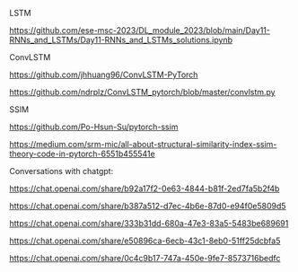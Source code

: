 LSTM

https://github.com/ese-msc-2023/DL_module_2023/blob/main/Day11-RNNs_and_LSTMs/Day11-RNNs_and_LSTMs_solutions.ipynb

ConvLSTM

https://github.com/jhhuang96/ConvLSTM-PyTorch

https://github.com/ndrplz/ConvLSTM_pytorch/blob/master/convlstm.py

SSIM 

https://github.com/Po-Hsun-Su/pytorch-ssim

https://medium.com/srm-mic/all-about-structural-similarity-index-ssim-theory-code-in-pytorch-6551b455541e


Conversations with chatgpt:

https://chat.openai.com/share/b92a17f2-0e63-4844-b81f-2ed7fa5b2f4b

https://chat.openai.com/share/b387a512-d7ec-4b6e-87d0-e94f0e5809d5

https://chat.openai.com/share/333b31dd-680a-47e3-83a5-5483be689691

https://chat.openai.com/share/e50896ca-6ecb-43c1-8eb0-51ff25dcbfa5

https://chat.openai.com/share/0c4c9b17-747a-450e-9fe7-8573716bedfc
